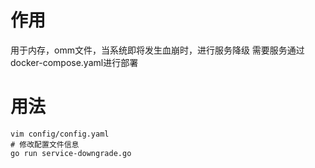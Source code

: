 # 作用
用于内存，omm文件，当系统即将发生血崩时，进行服务降级
需要服务通过docker-compose.yaml进行部署


# 用法
``` shell 
vim config/config.yaml
# 修改配置文件信息
go run service-downgrade.go
```
